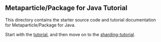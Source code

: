 ## Metaparticle/Package for Java Tutorial

This directory contains the starter source code and tutorial documentation for Metaparticle/Package for Java.

Start with the [tutorial](tutorial.md), and then move on to the [sharding-tutorial](sharding-tutorial.md).